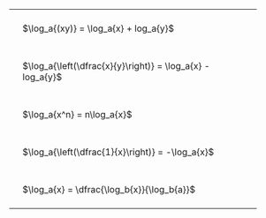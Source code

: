 ---
---

#  
<br>
<style type="text/css">
#T_0912e th.col_heading {
  text-align: left;
  font-size: 1em;
}
#T_0912e td {
  text-align: left;
  font-size: 1em;
  padding: 1.5em;
}
#T_0912e_row0_col0, #T_0912e_row1_col0, #T_0912e_row2_col0, #T_0912e_row3_col0, #T_0912e_row4_col0 {
  width: 400px;
  white-space: pre-wrap;
}
</style>
<table id="T_0912e">
  <thead>
  </thead>
  <tbody>
    <tr>
      <td id="T_0912e_row0_col0" class="data row0 col0" >$\log_a{(xy)} = \log_a{x} + log_a{y}$</td>
    </tr>
    <tr>
      <td id="T_0912e_row1_col0" class="data row1 col0" >$\log_a{\left(\dfrac{x}{y}\right)} = \log_a{x} - log_a{y}$</td>
    </tr>
    <tr>
      <td id="T_0912e_row2_col0" class="data row2 col0" >$\log_a{x^n} = n\log_a{x}$</td>
    </tr>
    <tr>
      <td id="T_0912e_row3_col0" class="data row3 col0" >$\log_a{\left(\dfrac{1}{x}\right)} = -\log_a{x}$</td>
    </tr>
    <tr>
      <td id="T_0912e_row4_col0" class="data row4 col0" >$\log_a{x} = \dfrac{\log_b{x}}{\log_b{a}}$</td>
    </tr>
  </tbody>
</table>

